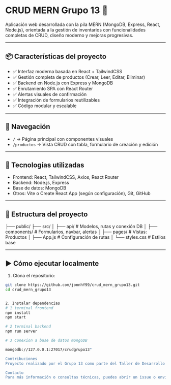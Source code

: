# CRUD MERN Grupo 13 🚀

Aplicación web desarrollada con la pila MERN (MongoDB, Express, React, Node.js), orientada a la gestión de inventarios con funcionalidades completas de CRUD, diseño moderno y mejoras progresivas.

---

## 📦 Características del proyecto

- ✅ Interfaz moderna basada en React + TailwindCSS
- ✅ Gestión completa de productos (Crear, Leer, Editar, Eliminar)
- ✅ Backend en Node.js con Express y MongoDB
- ✅ Enrutamiento SPA con React Router
- ✅ Alertas visuales de confirmación
- ✅ Integración de formularios reutilizables
- ✅ Código modular y escalable

---

## 🧭 Navegación

- `/` → Página principal con componentes visuales
- `/productos` → Vista CRUD con tabla, formulario de creación y edición

---

## 🔧 Tecnologías utilizadas

- Frontend: React, TailwindCSS, Axios, React Router
- Backend: Node.js, Express
- Base de datos: MongoDB
- Otros: Vite o Create React App (según configuración), Git, GitHub

---

## 📁 Estructura del proyecto

├── public/
├── src/
│ ├── api/ # Modelos, rutas y conexión DB
│ ├── components/ # Formularios, navbar, alertas
│ ├── pages/ # Vistas: Productos
│ ├── App.js # Configuración de rutas
│ └── styles.css # Estilos base


---

## ▶️ Cómo ejecutar localmente

1. Clona el repositorio:
```bash
git clone https://github.com/jonnhY99/crud_mern_grupo13.git
cd crud_mern_grupo13


2. Instalar dependencias
# 1 terminal frontend
npm install
npm start

# 2 terminal backend
npm run server

# 3 Conexion a base de datos mongoDB

mongodb://127.0.0.1:27017/crudgrupo13"

Contribuciones
Proyecto realizado por el Grupo 13 como parte del Taller de Desarrollo Web.

Contacto
Para más información o consultas técnicas, puedes abrir un issue o enviar un correo a los desarrolladores del grupo.
